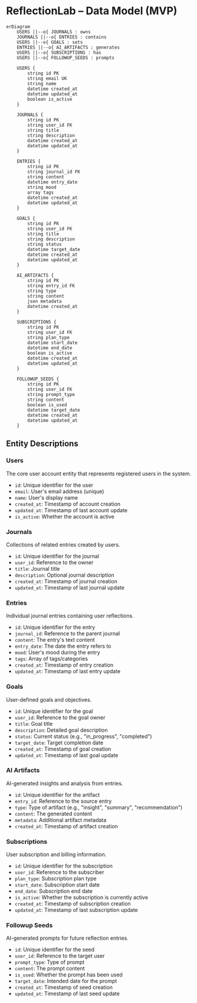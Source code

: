 # ReflectionLab – Data Model (MVP)

```mermaid
erDiagram
    USERS ||--o{ JOURNALS : owns
    JOURNALS ||--o{ ENTRIES : contains
    USERS ||--o{ GOALS : sets
    ENTRIES ||--o{ AI_ARTIFACTS : generates
    USERS ||--o{ SUBSCRIPTIONS : has
    USERS ||--o{ FOLLOWUP_SEEDS : prompts

    USERS {
        string id PK
        string email UK
        string name
        datetime created_at
        datetime updated_at
        boolean is_active
    }

    JOURNALS {
        string id PK
        string user_id FK
        string title
        string description
        datetime created_at
        datetime updated_at
    }

    ENTRIES {
        string id PK
        string journal_id FK
        string content
        datetime entry_date
        string mood
        array tags
        datetime created_at
        datetime updated_at
    }

    GOALS {
        string id PK
        string user_id FK
        string title
        string description
        string status
        datetime target_date
        datetime created_at
        datetime updated_at
    }

    AI_ARTIFACTS {
        string id PK
        string entry_id FK
        string type
        string content
        json metadata
        datetime created_at
    }

    SUBSCRIPTIONS {
        string id PK
        string user_id FK
        string plan_type
        datetime start_date
        datetime end_date
        boolean is_active
        datetime created_at
        datetime updated_at
    }

    FOLLOWUP_SEEDS {
        string id PK
        string user_id FK
        string prompt_type
        string content
        boolean is_used
        datetime target_date
        datetime created_at
        datetime updated_at
    }
```

## Entity Descriptions

### Users

The core user account entity that represents registered users in the system.

- `id`: Unique identifier for the user
- `email`: User's email address (unique)
- `name`: User's display name
- `created_at`: Timestamp of account creation
- `updated_at`: Timestamp of last account update
- `is_active`: Whether the account is active

### Journals

Collections of related entries created by users.

- `id`: Unique identifier for the journal
- `user_id`: Reference to the owner
- `title`: Journal title
- `description`: Optional journal description
- `created_at`: Timestamp of journal creation
- `updated_at`: Timestamp of last journal update

### Entries

Individual journal entries containing user reflections.

- `id`: Unique identifier for the entry
- `journal_id`: Reference to the parent journal
- `content`: The entry's text content
- `entry_date`: The date the entry refers to
- `mood`: User's mood during the entry
- `tags`: Array of tags/categories
- `created_at`: Timestamp of entry creation
- `updated_at`: Timestamp of last entry update

### Goals

User-defined goals and objectives.

- `id`: Unique identifier for the goal
- `user_id`: Reference to the goal owner
- `title`: Goal title
- `description`: Detailed goal description
- `status`: Current status (e.g., "in_progress", "completed")
- `target_date`: Target completion date
- `created_at`: Timestamp of goal creation
- `updated_at`: Timestamp of last goal update

### AI Artifacts

AI-generated insights and analysis from entries.

- `id`: Unique identifier for the artifact
- `entry_id`: Reference to the source entry
- `type`: Type of artifact (e.g., "insight", "summary", "recommendation")
- `content`: The generated content
- `metadata`: Additional artifact metadata
- `created_at`: Timestamp of artifact creation

### Subscriptions

User subscription and billing information.

- `id`: Unique identifier for the subscription
- `user_id`: Reference to the subscriber
- `plan_type`: Subscription plan type
- `start_date`: Subscription start date
- `end_date`: Subscription end date
- `is_active`: Whether the subscription is currently active
- `created_at`: Timestamp of subscription creation
- `updated_at`: Timestamp of last subscription update

### Followup Seeds

AI-generated prompts for future reflection entries.

- `id`: Unique identifier for the seed
- `user_id`: Reference to the target user
- `prompt_type`: Type of prompt
- `content`: The prompt content
- `is_used`: Whether the prompt has been used
- `target_date`: Intended date for the prompt
- `created_at`: Timestamp of seed creation
- `updated_at`: Timestamp of last seed update
